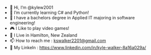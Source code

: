 - 👋 Hi, I’m @kylew2001
- 🌱 I’m currently learning C# and Python!
- 💞️ I have a bachelors degree in Applied IT majoring in software engineering!
- 🎮 I Like to play video games!
- 🏢 I Live in Hamilton, New Zealand
- 📫 How to reach me : kswalker2201@gmail.com
- 📳 My LinkeIn : https://www.linkedin.com/in/kyle-walker-8a16a029a/

